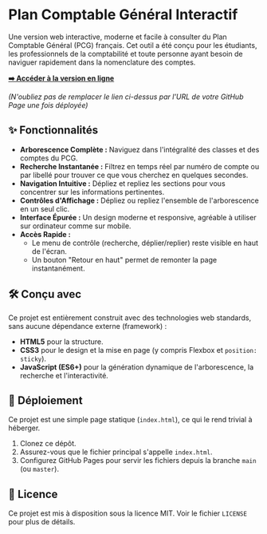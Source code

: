 # Plan Comptable Général Interactif

Une version web interactive, moderne et facile à consulter du Plan Comptable Général (PCG) français. Cet outil a été conçu pour les étudiants, les professionnels de la comptabilité et toute personne ayant besoin de naviguer rapidement dans la nomenclature des comptes.

**[➡️ Accéder à la version en ligne](https://multibrasservices.github.io/pcg_2025/)**

*(N'oubliez pas de remplacer le lien ci-dessus par l'URL de votre GitHub Page une fois déployée)*



## ✨ Fonctionnalités

- **Arborescence Complète :** Naviguez dans l'intégralité des classes et des comptes du PCG.
- **Recherche Instantanée :** Filtrez en temps réel par numéro de compte ou par libellé pour trouver ce que vous cherchez en quelques secondes.
- **Navigation Intuitive :** Dépliez et repliez les sections pour vous concentrer sur les informations pertinentes.
- **Contrôles d'Affichage :** Dépliez ou repliez l'ensemble de l'arborescence en un seul clic.
- **Interface Épurée :** Un design moderne et responsive, agréable à utiliser sur ordinateur comme sur mobile.
- **Accès Rapide :**
    - Le menu de contrôle (recherche, déplier/replier) reste visible en haut de l'écran.
    - Un bouton "Retour en haut" permet de remonter la page instantanément.

## 🛠️ Conçu avec

Ce projet est entièrement construit avec des technologies web standards, sans aucune dépendance externe (framework) :

- **HTML5** pour la structure.
- **CSS3** pour le design et la mise en page (y compris Flexbox et `position: sticky`).
- **JavaScript (ES6+)** pour la génération dynamique de l'arborescence, la recherche et l'interactivité.

## 🚀 Déploiement

Ce projet est une simple page statique (`index.html`), ce qui le rend trivial à héberger.

1.  Clonez ce dépôt.
2.  Assurez-vous que le fichier principal s'appelle `index.html`.
3.  Configurez GitHub Pages pour servir les fichiers depuis la branche `main` (ou `master`).

## 📜 Licence

Ce projet est mis à disposition sous la licence MIT. Voir le fichier `LICENSE` pour plus de détails.
